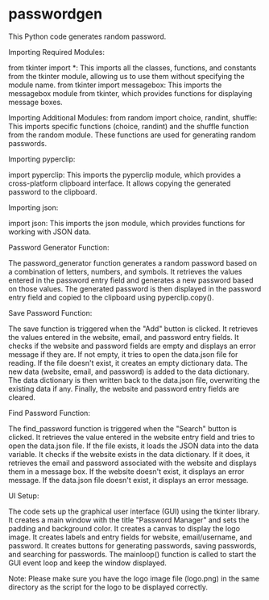 # passwordgen
This Python code generates random password.

Importing Required Modules:

from tkinter import *: This imports all the classes, functions, and constants from the tkinter module, allowing us to use them without specifying the module name.
from tkinter import messagebox: This imports the messagebox module from tkinter, which provides functions for displaying message boxes.

Importing Additional Modules:
from random import choice, randint, shuffle: This imports specific functions (choice, randint) and the shuffle function from the random module. These functions are used for generating random passwords.

Importing pyperclip:

import pyperclip: This imports the pyperclip module, which provides a cross-platform clipboard interface. It allows copying the generated password to the clipboard.

Importing json:

import json: This imports the json module, which provides functions for working with JSON data.

Password Generator Function:

The password_generator function generates a random password based on a combination of letters, numbers, and symbols. It retrieves the values entered in the password entry field and generates a new password based on those values. The generated password is then displayed in the password entry field and copied to the clipboard using pyperclip.copy().

Save Password Function:

The save function is triggered when the "Add" button is clicked. It retrieves the values entered in the website, email, and password entry fields. It checks if the website and password fields are empty and displays an error message if they are. If not empty, it tries to open the data.json file for reading. If the file doesn't exist, it creates an empty dictionary data. The new data (website, email, and password) is added to the data dictionary. The data dictionary is then written back to the data.json file, overwriting the existing data if any. Finally, the website and password entry fields are cleared.

Find Password Function:

The find_password function is triggered when the "Search" button is clicked. It retrieves the value entered in the website entry field and tries to open the data.json file. If the file exists, it loads the JSON data into the data variable. It checks if the website exists in the data dictionary. If it does, it retrieves the email and password associated with the website and displays them in a message box. If the website doesn't exist, it displays an error message. If the data.json file doesn't exist, it displays an error message.

UI Setup:

The code sets up the graphical user interface (GUI) using the tkinter library.
It creates a main window with the title "Password Manager" and sets the padding and background color.
It creates a canvas to display the logo image.
It creates labels and entry fields for website, email/username, and password.
It creates buttons for generating passwords, saving passwords, and searching for passwords.
The mainloop() function is called to start the GUI event loop and keep the window displayed.

Note: Please make sure you have the logo image file (logo.png) in the same directory as the script for the logo to be displayed correctly.
